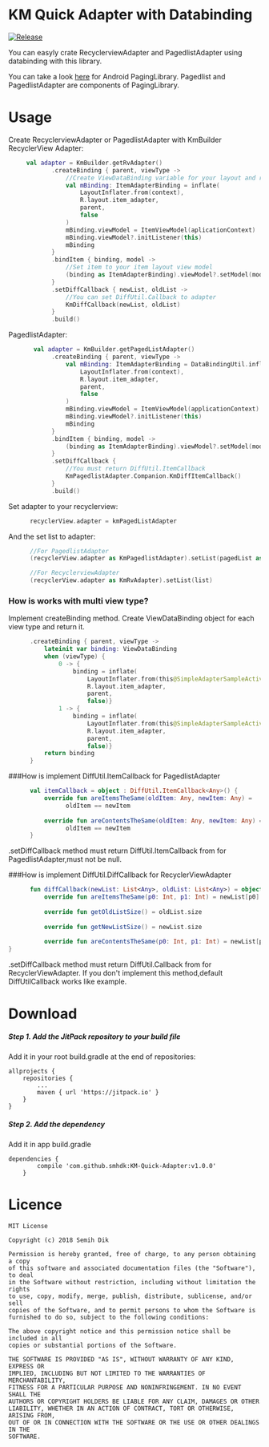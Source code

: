 
KM Quick Adapter with Databinding
=============
[![Release](https://jitpack.io/v/smhdk/KM-Popup-Image-Slider.svg)](https://jitpack.io/#smhdk/KM-Popup-Image-Slider "![Release](https://jitpack.io/v/smhdk/KM-Popup-Image-Slider.svg)")

You can easyly crate RecyclerviewAdapter and PagedlistAdapter using databinding with this library.

You can take a look [here](https://developer.android.com/topic/libraries/architecture/paging/) for Android PagingLibrary. Pagedlist and PagedlistAdapter are components of PagingLibrary.

# Usage

Create RecyclerviewAdapter or PagedlistAdapter with KmBuilder
RecyclerView Adapter: 
```kotlin
     val adapter = KmBuilder.getRvAdapter()
            .createBinding { parent, viewType ->
                //Create ViewDataBinding variable for your layout and return it
                val mBinding: ItemAdapterBinding = inflate(
                    LayoutInflater.from(context),
                    R.layout.item_adapter,
                    parent,
                    false
                )
                mBinding.viewModel = ItemViewModel(aplicationContext)
                mBinding.viewModel?.initListener(this)
                mBinding
            }
            .bindItem { binding, model ->
                //Set item to your item layout view model
                (binding as ItemAdapterBinding).viewModel?.setModel(model as TestModel)
            }
            .setDiffCallback { newList, oldList ->
                //You can set DiffUtil.Callback to adapter
                KmDiffCallback(newList, oldList)
            }
            .build()
```

PagedlistAdapter: 
```kotlin
       val adapter = KmBuilder.getPagedListAdapter()
            .createBinding { parent, viewType ->
                val mBinding: ItemAdapterBinding = DataBindingUtil.inflate(
                    LayoutInflater.from(context),
                    R.layout.item_adapter,
                    parent,
                    false
                )
                mBinding.viewModel = ItemViewModel(applicationContext)
                mBinding.viewModel?.initListener(this)
                mBinding
            }
            .bindItem { binding, model ->
                (binding as ItemAdapterBinding).viewModel?.setModel(model as TestModel)
            }
            .setDiffCallback { 
                //You must return DiffUtil.ItemCallback
                KmPagedlistAdapter.Companion.KmDiffItemCallback() 
            }
            .build()
```

Set adapter to your recyclerview: 
```kotlin
      recyclerView.adapter = kmPagedListAdapter
```

And the set list to adapter: 
```kotlin
      //For PagedlistAdapter
      (recyclerView.adapter as KmPagedlistAdapter).setList(pagedList as PagedList<Any>)

      //For RecyclerviewAdapter
      (recyclerView.adapter as KmRvAdapter).setList(list)

```
### How is works with multi view type?
Implement createBinding method. Create ViewDataBinding object for each view type and return it.
```kotlin
      .createBinding { parent, viewType ->  
		  lateinit var binding: ViewDataBinding  
		  when (viewType) {  
			  0 -> {  
				  binding = inflate(  
					  LayoutInflater.from(this@SimpleAdapterSampleActivity),  
		              R.layout.item_adapter,  
		              parent,  
		              false)}  
		      1 -> {  
				  binding = inflate(  
					  LayoutInflater.from(this@SimpleAdapterSampleActivity),  
		              R.layout.item_adapter,  
		              parent,  
		              false)}
		  return binding
	  }
```
###How is implement DiffUtil.ItemCallback for PagedlistAdapter
```kotlin
      val itemCallback = object : DiffUtil.ItemCallback<Any>() {  
		  override fun areItemsTheSame(oldItem: Any, newItem: Any) =  
		        oldItem == newItem  
  
		  override fun areContentsTheSame(oldItem: Any, newItem: Any) =  
		        oldItem == newItem  
	  }
```
.setDiffCallback method must return DiffUtil.ItemCallback from for PagedlistAdapter,must not be null.

###How is implement DiffUtil.DiffCallback for RecyclerViewAdapter
```kotlin
      fun diffCallback(newList: List<Any>, oldList: List<Any>) = object : DiffUtil.Callback(){  
		  override fun areItemsTheSame(p0: Int, p1: Int) = newList[p0] == oldList[p0]  
  
		  override fun getOldListSize() = oldList.size  
  
		  override fun getNewListSize() = newList.size  
  
		  override fun areContentsTheSame(p0: Int, p1: Int) = newList[p0] == oldList[p0]  
}
```
.setDiffCallback method must return DiffUtil.Callback from for RecyclerViewAdapter. If you don't implement this method,default DiffUtilCallback works like example.



# Download

##### Step 1. Add the JitPack repository to your build file
Add it in your root build.gradle at the end of repositories:

	allprojects {
		repositories {
			...
			maven { url 'https://jitpack.io' }
		}
	}
##### Step 2. Add the dependency
Add it in app build.gradle
```
dependencies {
	    compile 'com.github.smhdk:KM-Quick-Adapter:v1.0.0'
	}
```

# Licence

	MIT License

	Copyright (c) 2018 Semih Dik

	Permission is hereby granted, free of charge, to any person obtaining a copy
	of this software and associated documentation files (the "Software"), to deal
	in the Software without restriction, including without limitation the rights
	to use, copy, modify, merge, publish, distribute, sublicense, and/or sell
	copies of the Software, and to permit persons to whom the Software is
	furnished to do so, subject to the following conditions:

	The above copyright notice and this permission notice shall be included in all
	copies or substantial portions of the Software.

	THE SOFTWARE IS PROVIDED "AS IS", WITHOUT WARRANTY OF ANY KIND, EXPRESS OR
	IMPLIED, INCLUDING BUT NOT LIMITED TO THE WARRANTIES OF MERCHANTABILITY,
	FITNESS FOR A PARTICULAR PURPOSE AND NONINFRINGEMENT. IN NO EVENT SHALL THE
	AUTHORS OR COPYRIGHT HOLDERS BE LIABLE FOR ANY CLAIM, DAMAGES OR OTHER
	LIABILITY, WHETHER IN AN ACTION OF CONTRACT, TORT OR OTHERWISE, ARISING FROM,
	OUT OF OR IN CONNECTION WITH THE SOFTWARE OR THE USE OR OTHER DEALINGS IN THE
	SOFTWARE.
